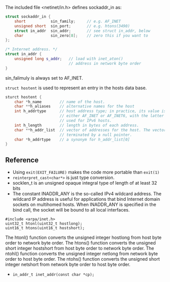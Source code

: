 



The included file <netinet/in.h> defines sockaddr_in as:

```cpp
struct sockaddr_in {
	short			sin_family;		// e.g. AF_INET
	unsigned short	sin_port;		// e.g. htons(3490)
	struct in_addr	sin_addr;		// see struct in_addr, below
	char			sin_zero[8];	// zero this if you want to
};

/* Internet address. */
struct in_addr {
	unsigned long s_addr;	// load with inet_aton()
							// address in network byte order
}
```

sin_falimuly is always set to AF_INET.


`struct hostent` is used to represent an entry in the hosts data base.
```cpp
sturct hostent {
	char *h_name		// name of the host.
	char **h_aliases	// alternative names for the host
	int h_addrtype 		// host address type; in practice, its value is always
						// either AF_INET or AF_INET6, with the latter being
						// used for IPv6 hosts.
	int h_length		// length in bytes of each address.
	char **h_addr_list	// vector of addresses for the host. The vector is 
						// terminated by a null pointer.
	char *h_addrtype 	// a synonym for h_addr_list[0]
}
```

## Reference
* Using `exit(EXIT_FAILURE)` makes the code more portable than `exit(1)`
* `reinterpret_cast<char*>` is just type conversion.
* socklen_t is an unsigned opaque integral type of length of at least 32 bits
* The constant INADDR_ANY is the so-called IPv4 wildcard address. The wildcard IP address is useful for applications that bind Internet domain sockets on multihomed hosts. When INADDR_ANY is specified in the bind call,
       the socket will be bound to all local interfaces. 

```
#include <arpa/inet.h>
uint32_t htonl(uint32_t hostlong);
uint16_t htons(uint16_t hostshort);
```

The htonl() function converts the unsigned integer hostlong from host byte order to network byte order.
The htons() function converts the unsigned short integer hostshort from host byte order to network byte order.
The ntohl() function converts the unsigned integer netlong from network byte order to host byte order.
The ntohs() function converts the unsigned short integer netshort from network byte order to host byte order.

* `in_addr_t inet_addr(const char *cp);`

